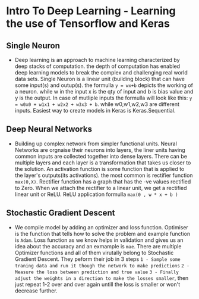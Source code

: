 # Intro To Deep Learning - Learning the use of Tensorflow and Keras

## Single Neuron 
- Deep learning is an approach to machine learning characterized by deep stacks of computation. the depth of computation has enabled deep learning models to break the complex and challenging real world data sets. Single Neuron is a linear unit (building block) that can have some input(s) and outup(s). the formulla `y = wx+b` depicts the working of a neuron. while w in the input x is the qty of input and b is bias value and y is the output. In case of mutliple inputs the formulla will look like this: `y = w0x0 + w1x1 + w2x2 + w3x3 + b`. while w0,w1,w2,w3 are different inputs.  Easiest way to create models in Keras is Keras.Sequential. 

## Deep Neural Networks 
- Building up complex network from simpler functional units. Neural Networks are orgnaise their neurons into layers, the liner units having common inputs are collected together into dense layers. There can be multiple layers and each layer is a transformation that takes us closer to the solution. An activation function is some function that is applied to the layer's outputs(its activations). the most common is rectifier function `max(0,X)`. Rectifier function has a graph that has the -ve values rectified to Zero. When we attach the rectifier to a linear unit, we get a rectified linear unit or ReLU. ReLU application formulla `max(0 , w * x + b )`

## Stochastic Gradient Descent
- We compile model by adding an optimizer and loss function. Optimiser is the function that tells how to solve the problem and example function is `Adam`. Loss function as we know helps in validation and gives us an idea about the accuracy and an exmample is `mae`. There are multiple Optimizer functions and all of them virutally belong to Stochastic Gradient Descent. They peform their job in 3 steps `1 - Sample some traning data and run it though the network to make predictions` `2 - Measure the loss between prediction and true value` `3 - Finally adjust the weights in a direction to make the losses smaller`, then just repeat 1-2 over and over again untill the loss is smaller or won't decrease further.